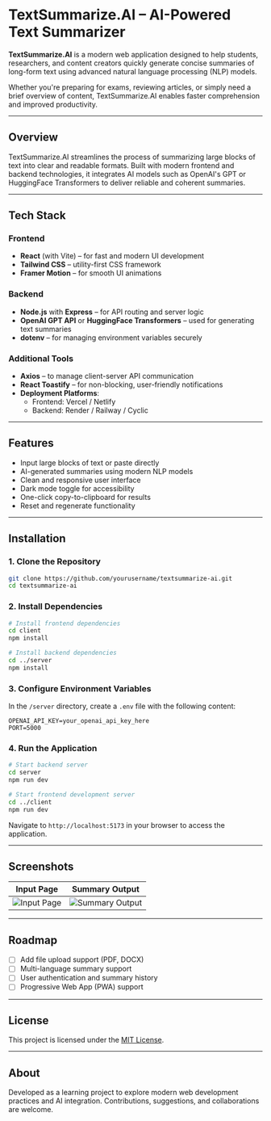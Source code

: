 # TextSummarize.AI – AI-Powered Text Summarizer

**TextSummarize.AI** is a modern web application designed to help students, researchers, and content creators quickly generate concise summaries of long-form text using advanced natural language processing (NLP) models.

Whether you're preparing for exams, reviewing articles, or simply need a brief overview of content, TextSummarize.AI enables faster comprehension and improved productivity.

---

## Overview

TextSummarize.AI streamlines the process of summarizing large blocks of text into clear and readable formats. Built with modern frontend and backend technologies, it integrates AI models such as OpenAI's GPT or HuggingFace Transformers to deliver reliable and coherent summaries.

---

## Tech Stack

### Frontend
- **React** (with Vite) – for fast and modern UI development
- **Tailwind CSS** – utility-first CSS framework
- **Framer Motion** – for smooth UI animations

### Backend
- **Node.js** with **Express** – for API routing and server logic
- **OpenAI GPT API** or **HuggingFace Transformers** – used for generating text summaries
- **dotenv** – for managing environment variables securely

### Additional Tools
- **Axios** – to manage client-server API communication
- **React Toastify** – for non-blocking, user-friendly notifications
- **Deployment Platforms**:
  - Frontend: Vercel / Netlify
  - Backend: Render / Railway / Cyclic

---

## Features

- Input large blocks of text or paste directly
- AI-generated summaries using modern NLP models
- Clean and responsive user interface
- Dark mode toggle for accessibility
- One-click copy-to-clipboard for results
- Reset and regenerate functionality

---

## Installation

### 1. Clone the Repository

```bash
git clone https://github.com/yourusername/textsummarize-ai.git
cd textsummarize-ai
```

### 2. Install Dependencies

```bash
# Install frontend dependencies
cd client
npm install

# Install backend dependencies
cd ../server
npm install
```

### 3. Configure Environment Variables

In the `/server` directory, create a `.env` file with the following content:

```env
OPENAI_API_KEY=your_openai_api_key_here
PORT=5000
```

### 4. Run the Application

```bash
# Start backend server
cd server
npm run dev

# Start frontend development server
cd ../client
npm run dev
```

Navigate to `http://localhost:5173` in your browser to access the application.

---

## Screenshots

| Input Page | Summary Output |
|------------|----------------|
| ![Input Page](./assets/input.png) | ![Summary Output](./assets/output.png) |

---

## Roadmap

- [ ] Add file upload support (PDF, DOCX)
- [ ] Multi-language summary support
- [ ] User authentication and summary history
- [ ] Progressive Web App (PWA) support

---

## License

This project is licensed under the [MIT License](LICENSE).

---

## About

Developed as a learning project to explore modern web development practices and AI integration. Contributions, suggestions, and collaborations are welcome.

